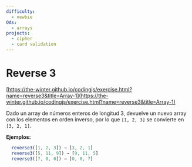 ```yaml
---
difficulty:
  - newbie
OAs:
  - arrays
projects:
  - cipher
  - card validation
---
```


# Reverse 3

[https://the-winter.github.io/codingjs/exercise.html?name=reverse3&title=Array-1](https://the-winter.github.io/codingjs/exercise.html?name=reverse3&title=Array-1)

Dado un array de números enteros de longitud 3, devuelve un nuevo array con los
elementos en orden inverso, por lo que `[1, 2, 3]` se convierte en `[3, 2, 1]`.

__Ejemplos:__

```js
  reverse3([1, 2, 3]) → [3, 2, 1]
  reverse3([5, 11, 9]) → [9, 11, 5]
  reverse3([7, 0, 0]) → [0, 0, 7]
```

